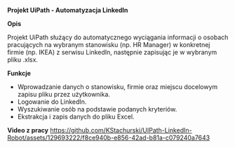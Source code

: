 **Projekt UiPath - Automatyzacja LinkedIn**

**Opis**

Projekt UiPath służący do automatycznego wyciągania informacji o osobach pracujących na wybranym stanowisku (np. HR Manager) w konkretnej firmie (np. IKEA) z serwisu LinkedIn, następnie zapisując je w wybranym pliku .xlsx.

**Funkcje**
- Wprowadzanie danych o stanowisku, firmie oraz miejscu docelowym zapisu pliku przez użytkownika.
- Logowanie do LinkedIn.
- Wyszukiwanie osób na podstawie podanych kryteriów.
- Ekstrakcja i zapis danych do pliku Excel.

**Video z pracy**
https://github.com/KStachurski/UIPath-LinkedIn-Robot/assets/129693222/f8ce940b-e856-42ad-b81a-c079240a7643

